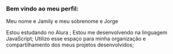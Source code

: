 ### Bem vindo ao meu perfil:

Meu nome e Jamily e meu sobrenome e Jorge

Estou estudando no Alura ;
Estou me desenvolvendo na linguagem JavaScript;
Utilizo esse espaço para minha organização e compartilhamento dos meus projetos desenvolvidos;
